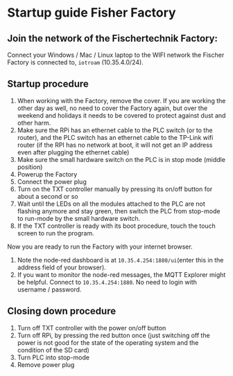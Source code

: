 # Startup guide Fisher Factory
 
## Join the network of the Fischertechnik Factory:
Connect your Windows / Mac / Linux laptop to the WIFI network the Fischer Factory is connected to, `iotroam` (10.35.4.0/24).
 
## Startup procedure

1. When working with the Factory, remove the cover. If you are working the other day as well, no need to cover the Factory again, but over the weekend and holidays it needs to be covered to protect against dust and other harm.
  1. Make sure the RPi has an ethernet cable to the PLC switch (or to the router), and the PLC switch has an ethernet cable to the TP-Link wifi router (if the RPI has no network at boot, it will not get an IP address even after plugging the ethernet cable)
1. Make sure the small hardware switch on the PLC is in stop mode (middle position)
1. Powerup the Factory
  1. Connect the power plug
1. Turn on the TXT controller manually by pressing its on/off button for about a second or so
1. Wait until the LEDs on all the modules attached to the PLC are not flashing anymore and stay green, then switch the PLC from stop-mode to run-mode by the small hardware switch.
1. If the TXT controller is ready with its boot procedure, touch the touch screen to run the program.
 
Now you are ready to run the Factory with your internet browser. 
1. Note the node-red dashboard is at `10.35.4.254:1880/ui`(enter this in the address field of your browser).
1. If you want to monitor the node-red messages, the MQTT Explorer might be helpful. Connect to `10.35.4.254:1880`. No need to login with username / password.


## Closing down procedure

1. Turn off TXT controller with the power on/off button
1. Turn off RPi, by pressing the red button once (just switching off the power is not good for the state of the operating system and the condition of the SD card)
1. Turn PLC into stop-mode
1. Remove power plug

